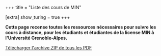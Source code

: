 +++
title = "Liste des cours de MIN"

[extra]
show_turing = true
+++

**Cette page recense toutes les ressources nécessaires pour suivre les cours à distance,
pour les étudiants et étudiantes de la license MIN à l'Université Grenoble-Alpes.**

[Télécharger l'archive ZIP de tous les PDF](/min/archive-cours-min.zip)
